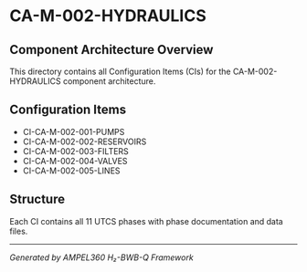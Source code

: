 # CA-M-002-HYDRAULICS

## Component Architecture Overview
This directory contains all Configuration Items (CIs) for the CA-M-002-HYDRAULICS component architecture.

## Configuration Items
- CI-CA-M-002-001-PUMPS
- CI-CA-M-002-002-RESERVOIRS
- CI-CA-M-002-003-FILTERS
- CI-CA-M-002-004-VALVES
- CI-CA-M-002-005-LINES

## Structure
Each CI contains all 11 UTCS phases with phase documentation and data files.

---
*Generated by AMPEL360 H₂-BWB-Q Framework*
